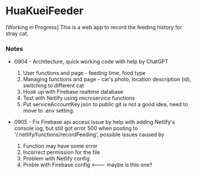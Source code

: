 # HuaKueiFeeder

[Working in Progress]
This is a web app to record the feeding history for stray cat. 

### Notes
* 0904 - Architecture, quick working code with help by ChatGPT  
  1. User functions and page - feeding time, food type
  2. Managing functions and page - cat's photo, location description (id), switching to different cat
  3. Hook up with Firebase realtime database
  4. Test with Netlify using microservice functions
  5. Put serviceAccountKey.json to public git is not a good idea, need to move to .env setting. 

* 0905 - Fix Firebase api access issue by help with adding Netlify's console log, but still got error 500 when posting to '/.netlify/functions/recordFeeding', possible issues caused by 
  1. Function may have some error
  2. Incorrect permission for the file
  3. Problem with Netlify config
  4. Proble with Firebase config <--- maybe is this one?



